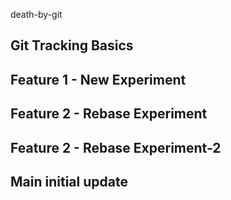 death-by-git

## Git Tracking Basics

## Feature 1 - New Experiment

## Feature 2 - Rebase Experiment

## Feature 2 - Rebase Experiment-2

## Main initial update
